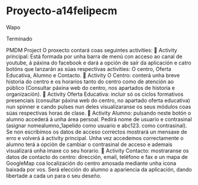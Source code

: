 # Proyecto-a14felipecm
Wapo


Terminado


PMDM Project
O proxecto contará coas seguintes activities:
 Activity principal: Está formada por unha barra de menú con acceso ao canal de
youtube, á páxina do facebook e dará a opción de saír da aplicación e catro botóns
que lanzarán as súas respectivas activities: O centro, Oferta Educativa, Alumno e
Contacto.
 Activity O Centro: conterá unha breve historia do centro e os horarios tanto do
centro como de atención ao público (Consultar páxina web do centro, nos apartados
de historia e organización).
 Activity Oferta Educativa: incluir só os ciclos formativos presenciais (consultar
páxina web do centro, no apartado oferta educativa) nun spinner e cando pulses nun
deles visualizaranse os seus módulos coas súas respectivas horas de clase.
 Activity Alumno: pulsando neste botón o alumno accederá á unha área persoal.
Pedirá nome de usuario e contrasinal (asignar nomealumno_1apelido como usuario
e abc123. como contrasinal). Se non escribimos os datos de acceso correctos
mostrará un mensaxe de erro e volverá á activity principal. Unha vez accedemos
correctamente o alumno terá a opción de cambiar o contrasinal de acceso e
ademais visualizará unha imaxe co seu horario.
 Activity Contacto: mostraranse os datos de contacto do centro: dirección, email,
teléfono e fax e un mapa de GoogleMap coa localización do centro amosada
mediante unha icona baixada por vos.
Será elección do alumno a apariencia da aplicación, dando libertade a cada un para o
seu deseño.
